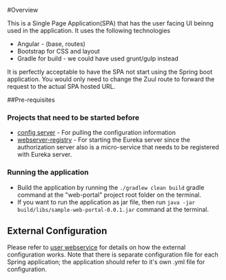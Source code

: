 #Overview

This is a Single Page Application(SPA) that has the user facing UI beinng used in the application. It uses the following technologies
* Angular - (base, routes)
* Bootstrap for CSS and layout
* Gradle for build - we could have used grunt/gulp instead

It is perfectly acceptable to have the SPA not start using the 
Spring boot application. You would only need to change the 
Zuul route to forward the request to the actual SPA hosted URL.

##Pre-requisites

### Projects that need to be started before
* [config server](/../../blob/master/config-server/README.md) - For pulling the configuration information
* [webserver-registry](/../../blob/master/webservice-registry/README.md) - For starting the Eureka server since the authorization server also is a micro-service that needs to be registered with Eureka server.    

### Running the application
* Build the application by running the `./gradlew clean build` gradle command at the "web-portal" project root folder	on the terminal.
* If you want to run the application as jar file, then run `java -jar build/libs/sample-web-portal-0.0.1.jar` command at the terminal.

## External Configuration
Please refer to [user webservice](/../../blob/master/user-webservice/README.md) 
for details on how the external configuration works. Note that there is separate 
configuration file for each Spring application; the application should refer to 
it's own .yml file for configuration.
